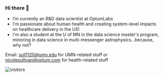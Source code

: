 ### Hi there 👋

- I’m currently an R&D data scientist at OptumLabs
- I'm passionate about human health and creating system-level impacts on healthcare delivery in the US!
- I'm also a student at the U of MN in the data science master's program, minoring in data science in multi-messenger astrophysics...because, why not?

Email: sull1120@umn.edu for UMN-related stuff or nicolesullivan@optum.com for health-related stuff

![visitors](https://visitor-badge.glitch.me/badge?page_id=sullivannicole.sullivannicole&left_color=green&right_color=red)
